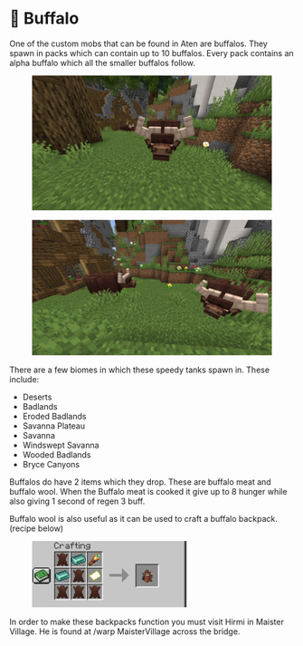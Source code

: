 # 🐃 Buffalo

One of the custom mobs that can be found in Aten are buffalos. They spawn in packs which can contain up to 10 buffalos. Every pack contains an alpha buffalo which all the smaller buffalos follow.

<figure><img src="../../.gitbook/assets/buffalo .png" alt=""><figcaption></figcaption></figure>

<figure><img src="../../.gitbook/assets/buffalo 1.png" alt=""><figcaption></figcaption></figure>

There are a few biomes in which these speedy tanks spawn in. These include:

* Deserts
* Badlands
* Eroded Badlands
* Savanna Plateau
* Savanna
* Windswept Savanna
* Wooded Badlands
* Bryce Canyons



Buffalos do have 2 items which they drop. These are buffalo meat and buffalo wool. When the Buffalo meat is cooked it give up to 8 hunger while also giving 1 second of regen 3 buff.

Buffalo wool is also useful as it can be used to craft a buffalo backpack. (recipe below)

<figure><img src="../../.gitbook/assets/buffalo backpack recipe.webp" alt=""><figcaption></figcaption></figure>

In order to make these backpacks function you must visit Hirmi in Maister Village. He is found at /warp MaisterVillage across the bridge.

